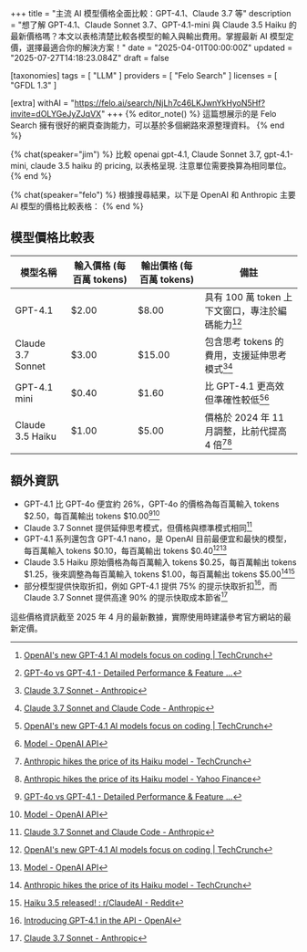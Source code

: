 +++
title = "主流 AI 模型價格全面比較：GPT-4.1、Claude 3.7 等"
description = "想了解 GPT-4.1、Claude Sonnet 3.7、GPT-4.1-mini 與 Claude 3.5 Haiku 的最新價格嗎？本文以表格清楚比較各模型的輸入與輸出費用。掌握最新 AI 模型定價，選擇最適合你的解決方案！"
date = "2025-04-01T00:00:00Z"
updated = "2025-07-27T14:18:23.084Z"
draft = false

[taxonomies]
tags = [ "LLM" ]
providers = [ "Felo Search" ]
licenses = [ "GFDL 1.3" ]

[extra]
withAI = "<https://felo.ai/search/NjLh7c46LKJwnYkHyoN5Hf?invite=dOLYGeJyZJqVX>"
+++
{% editor_note() %}
這篇想展示的是 Felo Search 擁有很好的網頁查詢能力，可以基於多個網路來源整理資料。
{% end %}

{% chat(speaker="jim") %}
比較 openai gpt-4.1, Claude Sonnet 3.7, gpt-4.1-mini, claude 3.5 haiku 的 pricing, 以表格呈現. 注意單位需要換算為相同單位。
{% end %}

{% chat(speaker="felo") %}
根據搜尋結果，以下是 OpenAI 和 Anthropic 主要 AI 模型的價格比較表格：
{% end %}

## 模型價格比較表

| 模型名稱 | 輸入價格 (每百萬 tokens) | 輸出價格 (每百萬 tokens) | 備註 |
|---------|----------------------|----------------------|------|
| GPT-4.1 | $2.00 | $8.00 | 具有 100 萬 token 上下文窗口，專注於編碼能力[^1][^7] |
| Claude 3.7 Sonnet | $3.00 | $15.00 | 包含思考 tokens 的費用，支援延伸思考模式[^8][^9] |
| GPT-4.1 mini | $0.40 | $1.60 | 比 GPT-4.1 更高效但準確性較低[^1][^12] |
| Claude 3.5 Haiku | $1.00 | $5.00 | 價格於 2024 年 11 月調整，比前代提高 4 倍[^4][^6] |

## 額外資訊

- GPT-4.1 比 GPT-4o 便宜約 26%，GPT-4o 的價格為每百萬輸入 tokens $2.50，每百萬輸出 tokens $10.00[^7][^34]
- Claude 3.7 Sonnet 提供延伸思考模式，但價格與標準模式相同[^9]
- GPT-4.1 系列還包含 GPT-4.1 nano，是 OpenAI 目前最便宜和最快的模型，每百萬輸入 tokens $0.10，每百萬輸出 tokens $0.40[^1][^12]
- Claude 3.5 Haiku 原始價格為每百萬輸入 tokens $0.25，每百萬輸出 tokens $1.25，後來調整為每百萬輸入 tokens $1.00，每百萬輸出 tokens $5.00[^4][^15]
- 部分模型提供快取折扣，例如 GPT-4.1 提供 75% 的提示快取折扣[^39]，而 Claude 3.7 Sonnet 提供高達 90% 的提示快取成本節省[^8]

這些價格資訊截至 2025 年 4 月的最新數據，實際使用時建議參考官方網站的最新定價。

[^1]: [OpenAI's new GPT-4.1 AI models focus on coding | TechCrunch](https://techcrunch.com/2025/04/14/openais-new-gpt-4-1-models-focus-on-coding/)
[^4]: [Anthropic hikes the price of its Haiku model - TechCrunch](https://techcrunch.com/2024/11/04/anthropic-hikes-the-price-of-its-haiku-model/)
[^6]: [Anthropic hikes the price of its Haiku model - Yahoo Finance](https://ca.finance.yahoo.com/news/anthropic-hikes-price-haiku-model-182408114.html)
[^7]: [GPT-4o vs GPT-4.1 - Detailed Performance & Feature ...](https://docsbot.ai/models/compare/gpt-4o/gpt-4-1)
[^8]: [Claude 3.7 Sonnet - Anthropic](https://www.anthropic.com/claude/sonnet)
[^9]: [Claude 3.7 Sonnet and Claude Code - Anthropic](https://www.anthropic.com/news/claude-3-7-sonnet)
[^12]: [Model - OpenAI API](https://platform.openai.com/docs/models/gpt-4.1-nano)
[^15]: [Haiku 3.5 released! : r/ClaudeAI - Reddit](https://www.reddit.com/r/ClaudeAI/comments/1gjl6yl/haiku_35_released/)
[^34]: [Model - OpenAI API](https://platform.openai.com/docs/models/gpt-4.1)
[^39]: [Introducing GPT-4.1 in the API - OpenAI](https://openai.com/index/gpt-4-1/)
